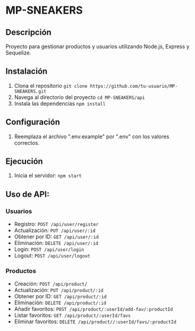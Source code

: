 # MP-SNEAKERS

## Descripción
Proyecto para gestionar productos y usuarios utilizando Node.js, Express y Sequelize.

## Instalación
1. Clona el repositorio
    ``` git clone https://github.com/tu-usuario/MP-SNEAKERS.git ```
2. Navega al directorio del proyecto
    ``` cd MP-SNEAKERS/api ```
3. Instala las dependencias
    ``` npm install ```

## Configuración
1. Reemplaza el archivo ".env.example" por ".env" con los valores correctos.

## Ejecución
1. Inicia el servidor:
    ``` npm start ```

## Uso de API:
 ### Usuarios
  - Registro: `POST /api/user/register`
  - Actualización: `PUT /api/user/:id`
  - Obtener por ID: `GET /api/user/:id`
  - Eliminación: `DELETE /api/user/:id`
  - Login: `POST /api/user/login`
  - Logout: `POST /api/user/logout`

 ### Productos
  - Creación: `POST /api/product/`
  - Actualización: `PUT /api/product/:id`
  - Obtener por ID: `GET /api/product/:id`
  - Eliminación: `DELETE /api/product/:id`
  - Añadir favoritos: `POST /api/product/:userId/add-fav/:productId`
  - Listar favoritos: `GET /api/product/:userId/favs`
  - Eliminar favoritos: `DELETE /api/product//:userId/favs/:productId`
